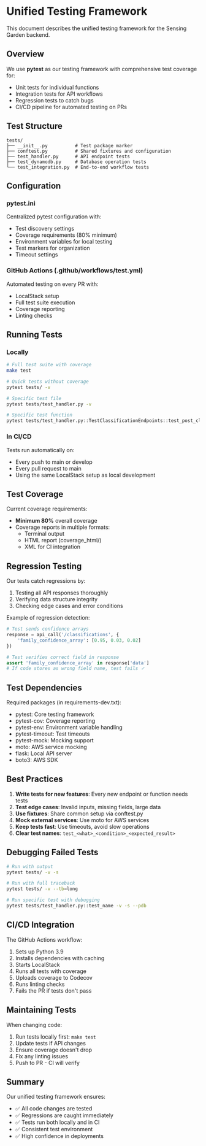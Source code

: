 # Unified Testing Framework

This document describes the unified testing framework for the Sensing Garden backend.

## Overview

We use **pytest** as our testing framework with comprehensive test coverage for:
- Unit tests for individual functions
- Integration tests for API workflows  
- Regression tests to catch bugs
- CI/CD pipeline for automated testing on PRs

## Test Structure

```
tests/
├── __init__.py          # Test package marker
├── conftest.py          # Shared fixtures and configuration
├── test_handler.py      # API endpoint tests
├── test_dynamodb.py     # Database operation tests
└── test_integration.py  # End-to-end workflow tests
```

## Configuration

### pytest.ini
Centralized pytest configuration with:
- Test discovery settings
- Coverage requirements (80% minimum)
- Environment variables for local testing
- Test markers for organization
- Timeout settings

### GitHub Actions (.github/workflows/test.yml)
Automated testing on every PR with:
- LocalStack setup
- Full test suite execution
- Coverage reporting
- Linting checks

## Running Tests

### Locally
```bash
# Full test suite with coverage
make test

# Quick tests without coverage
pytest tests/ -v

# Specific test file
pytest tests/test_handler.py -v

# Specific test function
pytest tests/test_handler.py::TestClassificationEndpoints::test_post_classification_with_arrays -v
```

### In CI/CD
Tests run automatically on:
- Every push to main or develop
- Every pull request to main
- Using the same LocalStack setup as local development

## Test Coverage

Current coverage requirements:
- **Minimum 80%** overall coverage
- Coverage reports in multiple formats:
  - Terminal output
  - HTML report (coverage_html/)
  - XML for CI integration

## Regression Testing

Our tests catch regressions by:
1. Testing all API responses thoroughly
2. Verifying data structure integrity
3. Checking edge cases and error conditions

Example of regression detection:
```python
# Test sends confidence arrays
response = api_call('/classifications', {
    'family_confidence_array': [0.95, 0.03, 0.02]
})

# Test verifies correct field in response
assert 'family_confidence_array' in response['data']
# If code stores as wrong field name, test fails ✓
```

## Test Dependencies

Required packages (in requirements-dev.txt):
- pytest: Core testing framework
- pytest-cov: Coverage reporting
- pytest-env: Environment variable handling
- pytest-timeout: Test timeouts
- pytest-mock: Mocking support
- moto: AWS service mocking
- flask: Local API server
- boto3: AWS SDK

## Best Practices

1. **Write tests for new features**: Every new endpoint or function needs tests
2. **Test edge cases**: Invalid inputs, missing fields, large data
3. **Use fixtures**: Share common setup via conftest.py
4. **Mock external services**: Use moto for AWS services
5. **Keep tests fast**: Use timeouts, avoid slow operations
6. **Clear test names**: `test_<what>_<condition>_<expected_result>`

## Debugging Failed Tests

```bash
# Run with output
pytest tests/ -v -s

# Run with full traceback
pytest tests/ -v --tb=long

# Run specific test with debugging
pytest tests/test_handler.py::test_name -v -s --pdb
```

## CI/CD Integration

The GitHub Actions workflow:
1. Sets up Python 3.9
2. Installs dependencies with caching
3. Starts LocalStack
4. Runs all tests with coverage
5. Uploads coverage to Codecov
6. Runs linting checks
7. Fails the PR if tests don't pass

## Maintaining Tests

When changing code:
1. Run tests locally first: `make test`
2. Update tests if API changes
3. Ensure coverage doesn't drop
4. Fix any linting issues
5. Push to PR - CI will verify

## Summary

Our unified testing framework ensures:
- ✅ All code changes are tested
- ✅ Regressions are caught immediately
- ✅ Tests run both locally and in CI
- ✅ Consistent test environment
- ✅ High confidence in deployments
